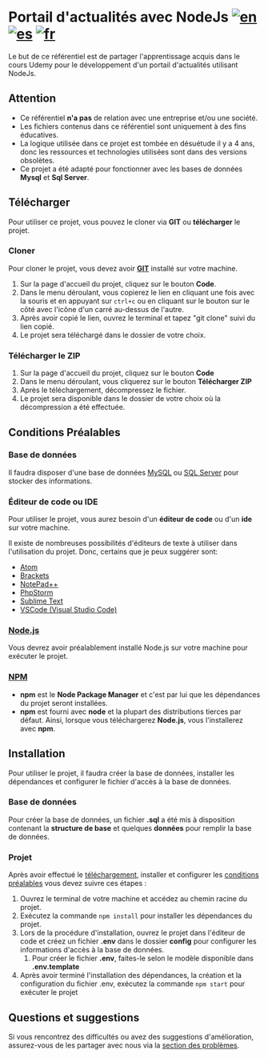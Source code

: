 # Portail d'actualités avec NodeJs [![en](https://img.shields.io/badge/lang-en-red.svg)](https://github.com/viniciusvasconcelosferreira/portal-noticias/blob/master/README.en.md) [![es](https://img.shields.io/badge/lang-es-yellow.svg)](https://github.com/viniciusvasconcelosferreira/portal-noticias/blob/master/README.es.md) [![fr](https://img.shields.io/badge/lang-fr-blue.svg)](https://github.com/viniciusvasconcelosferreira/portal-noticias/blob/master/README.fr.md)

Le but de ce référentiel est de partager l'apprentissage acquis dans le cours Udemy pour le développement d'un portail d'actualités utilisant NodeJs.

## Attention

- Ce référentiel **n'a pas** de relation avec une entreprise et/ou une société.
- Les fichiers contenus dans ce référentiel sont uniquement à des fins éducatives.
- La logique utilisée dans ce projet est tombée en désuétude il y a 4 ans, donc les ressources et technologies utilisées sont dans des versions obsolètes.
- Ce projet a été adapté pour fonctionner avec les bases de données **Mysql** et **Sql Server**.

## Télécharger

Pour utiliser ce projet, vous pouvez le cloner via **GIT** ou **télécharger** le projet.

### Cloner

Pour cloner le projet, vous devez avoir **[GIT](https://git-scm.com/downloads)** installé sur votre machine.

1. Sur la page d'accueil du projet, cliquez sur le bouton **Code**.
2. Dans le menu déroulant, vous copierez le lien en cliquant une fois avec la souris et en appuyant sur `ctrl+c` ou en cliquant sur le bouton sur le côté avec l'icône d'un carré au-dessus de l'autre.
3. Après avoir copié le lien, ouvrez le terminal et tapez "git clone" suivi du lien copié.
4. Le projet sera téléchargé dans le dossier de votre choix.

### Télécharger le ZIP

1. Sur la page d'accueil du projet, cliquez sur le bouton **Code**
2. Dans le menu déroulant, vous cliquerez sur le bouton **Télécharger ZIP**
3. Après le téléchargement, décompressez le fichier.
4. Le projet sera disponible dans le dossier de votre choix où la décompression a été effectuée.

## Conditions Préalables

### Base de données

Il faudra disposer d'une base de données [MySQL](https://www.mysql.com/downloads/) ou [SQL Server](https://www.microsoft.com/pt-br/sql-server/sql-server-downloads) pour stocker des informations.

### Éditeur de code ou IDE

Pour utiliser le projet, vous aurez besoin d'un **éditeur de code** ou d'un **ide** sur votre machine.

Il existe de nombreuses possibilités d'éditeurs de texte à utiliser dans l'utilisation du projet. Donc, certains que je peux suggérer sont:
- [Atom](https://atom.io/)
- [Brackets](https://brackets.io/)
- [NotePad++](https://notepad-plus-plus.org/downloads/)
- [PhpStorm](https://www.jetbrains.com/pt-br/phpstorm/download/)
- [Sublime Text](https://www.sublimetext.com/download)
- [VSCode (Visual Studio Code)](https://code.visualstudio.com/)

### [Node.js](https://nodejs.org/en/download/)

Vous devrez avoir préalablement installé Node.js sur votre machine pour exécuter le projet.

### [NPM](https://www.npmjs.com/package/npm)

- **npm** est le **Node Package Manager** et c'est par lui que les dépendances du projet seront installées.
- **npm** est fourni avec **node** et la plupart des distributions tierces par défaut. Ainsi, lorsque vous téléchargerez **Node.js**, vous l'installerez avec **npm**.

## Installation

Pour utiliser le projet, il faudra créer la base de données, installer les dépendances et configurer le fichier d'accès à la base de données.

### Base de données

Pour créer la base de données, un fichier **.sql** a été mis à disposition contenant la **structure de base** et quelques **données** pour remplir la base de données.

### Projet

Après avoir effectué le [téléchargement](https://github.com/viniciusvasconcelosferreira/portal-noticias/blob/master/README.fr.md#t%C3%A9l%C3%A9charger), installer et configurer les [conditions préalables](https://github.com/viniciusvasconcelosferreira/portal-noticias/blob/master/README.fr.md#conditions-pr%C3%A9alables) vous devez suivre ces étapes :
1. Ouvrez le terminal de votre machine et accédez au chemin racine du projet.
2. Exécutez la commande `npm install` pour installer les dépendances du projet.
3. Lors de la procédure d'installation, ouvrez le projet dans l'éditeur de code et créez un fichier **.env** dans le dossier **config** pour configurer les informations d'accès à la base de données.
    1. Pour créer le fichier **.env**, faites-le selon le modèle disponible dans **.env.template**
4. Après avoir terminé l'installation des dépendances, la création et la configuration du fichier .env, exécutez la commande `npm start` pour exécuter le projet

## Questions et suggestions

Si vous rencontrez des difficultés ou avez des suggestions d'amélioration, assurez-vous de les partager avec nous via la [section des problèmes](https://github.com/viniciusvasconcelosferreira/portal-noticias/issues).